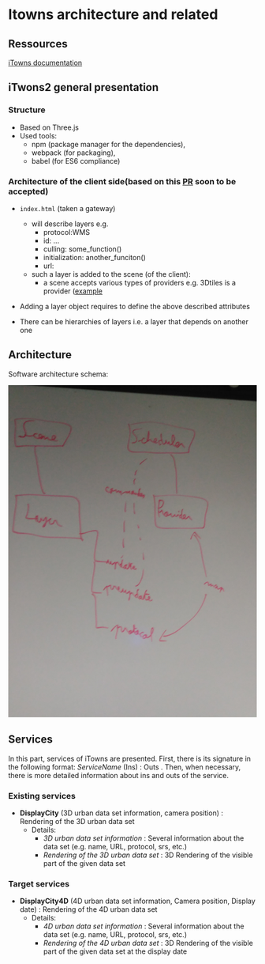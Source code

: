 # Itowns architecture and related

## Ressources

[iTowns documentation](https://github.com/iTowns/itowns/blob/1f748406ba1213ee50e941876c3134686ae7e998/README.md)

## iTwons2 general presentation
### Structure
 * Based on Three.js
 * Used tools: 
   * npm (package manager for the dependencies), 
   * webpack (for packaging), 
   * babel (for ES6 compliance)

### Architecture of the client side(based on this [PR](https://github.com/iTowns/itowns2/pull/239) soon to be accepted)
 * `index.html` (taken a gateway)
   - will describe layers e.g. 
      * protocol:WMS
      * id: ...
      * culling: some_function()
      * initialization: another_funciton()
      * url:
   - such a layer is added to the scene (of the client):
      * a scene accepts various types of providers e.g. 3Dtiles is a provider ([example](https://github.com/iTowns/itowns2/blob/d660d9f3922de1cc279074ae4316c0fcfde51fd3/examples/layers/JSONLayers/Region.json)

 * Adding a layer object requires to define the above described attributes
 * There can be hierarchies of layers i.e. a layer that depends on another one

## Architecture

Software architecture schema:

![](Pictures/iTownsInternalArchitecture.jpg)

## Services

In this part, services of iTowns are presented. First, there is its signature in the following format: _ServiceName_ (Ins) : Outs . Then, when necessary, there is more detailed information about ins and outs of the service.

### Existing services

  * __DisplayCity__ (3D urban data set information, camera position) : Rendering of the 3D urban data set
    * Details:
      * _3D urban data set information_ : Several information about the data set (e.g. name, URL, protocol, srs, etc.)
      * _Rendering of the 3D urban data set_ : 3D Rendering of the visible part of the given data set
   
### Target services

  * __DisplayCity4D__ (4D urban data set information, Camera position, Display date) : Rendering of the 4D urban data set
    * Details:
      * _4D urban data set information_ : Several information about the data set (e.g. name, URL, protocol, srs, etc.)
      * _Rendering of the 4D urban data set_ : 3D Rendering of the visible part of the given data set at the display date

